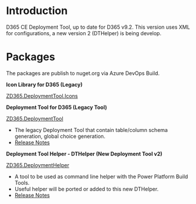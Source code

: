 # Introduction 
D365 CE Deployment Tool, up to date for D365 v9.2. This version uses XML for configurations, a new version 2 (DTHelper) is being develop.

# Packages
The packages are publish to nuget.org via Azure DevOps Build.

**Icon Library for D365 (Legacy)**

[ZD365.DeploymentTool.Icons](https://www.nuget.org/packages/ZD365.DeploymentTool.Icons)

**Deployment Tool for D365 (Legacy Tool)**

[ZD365.DeploymentTool](https://www.nuget.org/packages/ZD365.DeploymentTool)
- The legacy Deployment Tool that contain table/column schema generation, global choice generation.
- [Release Notes](pkg/ZStudio.D365.DTPkg/ReleaseNote.md)

**Deployment Tool Helper - DTHelper (New Deployment Tool v2)**

[ZD365.DeploymentHelper](https://www.nuget.org/packages/ZD365.DeploymentHelper/)
- A tool to be used as command line helper with the Power Platform Build Tools.
- Useful helper will be ported or added to this new DTHelper.
- [Release Notes](pkg/ZStudio.D365.DTHelperPkg/ReleaseNote.md)